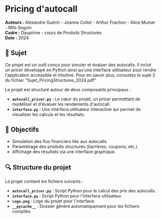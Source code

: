 # Pricing d'autocall

**Auteurs :** Alexandre Guérin - Jeanne Collot - Arthur Frachon - Alice Munier - Milo Seguin  
**Cadre :** Dauphine - cours de Produits Structurés  
**Date :** 2024  


## 📌 Sujet
Ce projet est un outil conçu pour simuler et évaluer des autocalls. Il inclut un pricer développé en Python ainsi qu'une interface utilisateur pour rendre l'application accessible et intuitive. Pour en savoir plus, consultez le sujet 2 du fichier "Sujet_PricingStructures_2024.pdf" 

Le projet est structuré autour de deux composants principaux :
- **`autocall_pricer.py`** : Le cœur du projet, un pricer permettant de modéliser et d'évaluer les rendements d'autocall.
- **`interface.py`** : Une interface utilisateur interactive qui permet de visualiser les calculs et les résultats.


## 🎯 Objectifs
- Simulation des flux financiers liés aux autocalls.
- Paramétrage des produits structurés (barrières, coupons, etc.).
- Affichage des résultats via une interface graphique.


## 🔍 Structure du projet
Le projet contient les fichiers suivants :
- **`autocall_pricer.py`** : Script Python pour le calcul des prix des autocalls.
- **`interface.py`** : Script Python pour l'interface utilisateur.
- **`Logo.png`** : Logo du projet pour l'interface.
- **`__pycache__`** : Dossier généré automatiquement pour les fichiers compilés.

